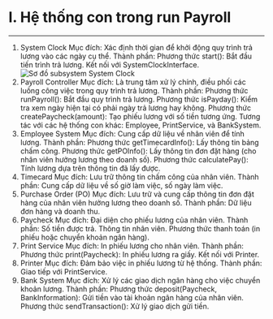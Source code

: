 # I. Hệ thống con trong run Payroll
---
  1. System Clock
    Mục đích: Xác định thời gian để khởi động quy trình trả lương vào các ngày cụ thể.
    Thành phần:
    Phương thức start(): Bắt đầu tiến trình trả lương.
    Kết nối với SystemClockInterface.
![Sơ đồ subsystem System Clock](https://www.planttext.com/api/plantuml/png/UhzxlqDnIM9HIMbk3bT1Od9sOdggGd1bSKbghdDEVdAsGZMN0X0avoGM5oEBU-QLf1Qb9IQdGXL00DWa3KsmI2rNBPT3QbuAo6000000__y30000)
  3. Payroll Controller
    Mục đích: Là trung tâm xử lý chính, điều phối các luồng công việc trong quy trình trả lương.
    Thành phần:
    Phương thức runPayroll(): Bắt đầu quy trình trả lương.
    Phương thức isPayday(): Kiểm tra xem ngày hiện tại có phải ngày trả lương hay không.
    Phương thức createPaycheck(amount): Tạo phiếu lương với số tiền tương ứng.
    Tương tác với các hệ thống con khác: Employee, PrintService, và BankSystem.
  4. Employee System
  Mục đích: Cung cấp dữ liệu về nhân viên để tính lương.
    Thành phần:
    Phương thức getTimecardInfo(): Lấy thông tin bảng chấm công.
    Phương thức getPOInfo(): Lấy thông tin đơn đặt hàng (cho nhân viên hưởng lương theo doanh số).
    Phương thức calculatePay(): Tính lương dựa trên thông tin đã lấy được.
  5. Timecard
    Mục đích: Lưu trữ thông tin chấm công của nhân viên.
    Thành phần:
    Cung cấp dữ liệu về số giờ làm việc, số ngày làm việc.
  6. Purchase Order (PO)
    Mục đích: Lưu trữ và cung cấp thông tin đơn đặt hàng của nhân viên hưởng lương theo doanh số.
    Thành phần:
    Dữ liệu đơn hàng và doanh thu.
  7. Paycheck
    Mục đích: Đại diện cho phiếu lương của nhân viên.
    Thành phần:
    Số tiền được trả.
    Thông tin nhân viên.
    Phương thức thanh toán (in phiếu hoặc chuyển khoản ngân hàng).
  8. Print Service
    Mục đích: In phiếu lương cho nhân viên.
    Thành phần:
    Phương thức print(Paycheck): In phiếu lương ra giấy.
    Kết nối với Printer.
  9. Printer
    Mục đích: Đảm bảo việc in phiếu lương từ hệ thống.
    Thành phần:
    Giao tiếp với PrintService.
  10. Bank System
    Mục đích: Xử lý các giao dịch ngân hàng cho việc chuyển khoản lương.
    Thành phần:
    Phương thức deposit(Paycheck, BankInformation): Gửi tiền vào tài khoản ngân hàng của nhân viên.
    Phương thức sendTransaction(): Xử lý giao dịch gửi tiền.
